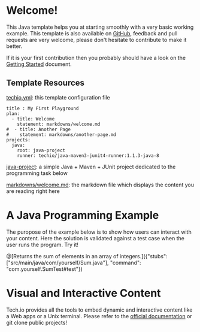 
# Welcome!

This Java template helps you at starting smoothly with a very basic working example. This template is also available on [GitHub](), feedback and pull requests are very welcome, please don't hesitate to contribute to make it better.

If it is your first contribution then you probably should have a look on the [Getting Started](https://gettingstarted) document.

## Template Resources
[techio.yml](https://github.com): this template configuration file
```
title : My First Playground
plan:
  - title: Welcome
    statement: markdowns/welcome.md
#  - title: Another Page
#    statement: markdowns/another-page.md
projects:
  java:
    root: java-project
    runner: techio/java-maven3-junit4-runner:1.1.3-java-8
```

[java-project](https://github.com): a simple Java + Maven + JUnit project dedicated to the programming task below

[markdowns/welcome.md](https://github.com): the markdown file which displays the content you are reading right here

# A Java Programming Example

The puropose of the example below is to show how users can interact with your content. Here the solution is validated against a test case when the user runs the program. Try it!

@[Returns the sum of elements in an array of integers.]({"stubs": ["src/main/java/com/yourself/Sum.java"], "command": "com.yourself.SumTest#test"})

# Visual and Interactive Content

Tech.io provides all the tools to embed dynamic and interactive content like a Web apps or a Unix terminal. Please refer to the [official documentation]() or git clone public projects!